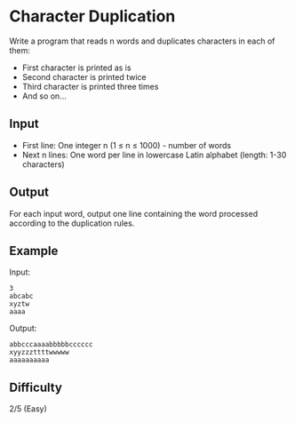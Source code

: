 # Character Duplication

Write a program that reads n words and duplicates characters in each of them:
- First character is printed as is
- Second character is printed twice
- Third character is printed three times
- And so on...

## Input
- First line: One integer n (1 ≤ n ≤ 1000) - number of words
- Next n lines: One word per line in lowercase Latin alphabet (length: 1-30 characters)

## Output
For each input word, output one line containing the word processed according to the duplication rules.

## Example
Input:
```
3
abcabc
xyztw
aaaa
```

Output:
```
abbcccaaaabbbbbcccccc
xyyzzzttttwwwww
aaaaaaaaaa
```

## Difficulty
2/5 (Easy)